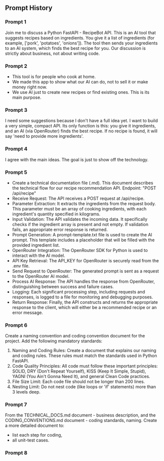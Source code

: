 Prompt History
---


### Prompt 1
Join me to discuss a Python FastAPI - RecipeBot API. This is an AI tool that suggests recipes based on ingredients.
You give it a list of ingredients (for example, ['pork', 'potatoes', 'onions']). The tool then sends your ingredients to an AI system, which finds the best recipe for you.
Our discussion is strictly about business, not about writing code.

### Prompt 2
- This tool is for people who cook at home.
- We made this app to show what our AI can do, not to sell it or make money right now.
- We use AI just to create new recipes or find existing ones. This is its main purpose.

### Prompt 3
I need some suggestions because I don't have a full idea yet. I want to build a very simple, compact API. Its only function is this: you give it ingredients, and an AI (via OpenRouter) finds the best recipe. If no recipe is found, it will say 'need to provide more ingredients'.

### Prompt 4
I agree with the main ideas. The goal is just to show off the technology.

### Prompt 5
- Create a technical documentation file (.md). This document describes the technical flow for our recipe recommendation API. Endpoint: "POST /api/recipe"
- Receive Request: The API receives a POST request at /api/recipe.
- Parameter Extraction: It extracts the ingredients from the request body. This parameter must be an array of cooking ingredients, with each ingredient's quantity specified in kilograms.
- Input Validation: The API validates the incoming data. It specifically checks if the ingredient array is present and not empty. If validation fails, an appropriate error response is returned.
- Prompt Generation: A prompt-template.txt file is used to create the AI prompt. This template includes a placeholder that will be filled with the provided ingredient list.
- OpenRouter Integration: The OpenRouter SDK for Python is used to interact with the AI model.
- API Key Retrieval: The API_KEY for OpenRouter is securely read from the .env file.
- Send Request to OpenRouter: The generated prompt is sent as a request to the OpenRouter AI model.
- Process AI Response: The API handles the response from OpenRouter, distinguishing between success and failure cases.
- Logging: Each significant processing step, including requests and responses, is logged to a file for monitoring and debugging purposes.
- Return Response: Finally, the API constructs and returns the appropriate response to the client, which will either be a recommended recipe or an error message.

### Prompt 6
Create a naming convention and coding convention document for the project. Add the following mandatory standards:
1. Naming and Coding Rules: Create a document that explains our naming and coding rules. These rules must match the standards used in Python FastAPI.
2. Code Quality Principles: All code must follow these important principles: SOLID, DRY (Don't Repeat Yourself), KISS (Keep It Simple, Stupid), YAGNI (You Ain't Gonna Need It), and general Clean Code practices.
3. File Size Limit: Each code file should not be longer than 200 lines.
4. Nesting Limit: Do not nest code (like loops or 'if' statements) more than 3 levels deep.


### Prompt 7
From the TECHNICAL_DOCS.md document - business description, and the CODING_CONVENTIONS.md document - coding standards, naming.
Create a more detailed document to:
- list each step for coding,
- all unit-test cases.

### Prompt 8
